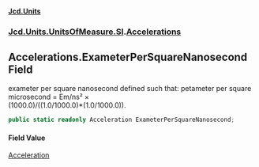 #### [Jcd.Units](index.md 'index')
### [Jcd.Units.UnitsOfMeasure.SI](Jcd.Units.UnitsOfMeasure.SI.md 'Jcd.Units.UnitsOfMeasure.SI').[Accelerations](Accelerations.md 'Jcd.Units.UnitsOfMeasure.SI.Accelerations')

## Accelerations.ExameterPerSquareNanosecond Field

exameter per square nanosecond defined such that: petameter per square microsecond = Em/ns² ×  
(1000.0)/((1.0/1000.0)*(1.0/1000.0)).

```csharp
public static readonly Acceleration ExameterPerSquareNanosecond;
```

#### Field Value
[Acceleration](Acceleration.md 'Jcd.Units.UnitTypes.Acceleration')